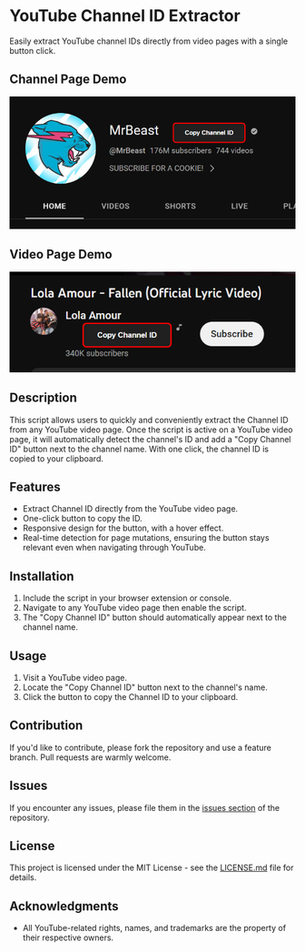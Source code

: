 # YouTube Channel ID Extractor

Easily extract YouTube channel IDs directly from video pages with a single button click.

## Channel Page Demo
![Channel Page Demo](https://raw.githubusercontent.com/syntaxsurge/YouTubeChannelIDExtractor/main/channel_page.PNG)

## Video Page Demo
![Video Page Demo](https://raw.githubusercontent.com/syntaxsurge/YouTubeChannelIDExtractor/main/video_page.PNG) 

## Description

This script allows users to quickly and conveniently extract the Channel ID from any YouTube video page. Once the script is active on a YouTube video page, it will automatically detect the channel's ID and add a "Copy Channel ID" button next to the channel name. With one click, the channel ID is copied to your clipboard.

## Features

- Extract Channel ID directly from the YouTube video page.
- One-click button to copy the ID.
- Responsive design for the button, with a hover effect.
- Real-time detection for page mutations, ensuring the button stays relevant even when navigating through YouTube.

## Installation

1. Include the script in your browser extension or console.
2. Navigate to any YouTube video page then enable the script.
3. The "Copy Channel ID" button should automatically appear next to the channel name.

## Usage

1. Visit a YouTube video page.
2. Locate the "Copy Channel ID" button next to the channel's name.
3. Click the button to copy the Channel ID to your clipboard.

## Contribution

If you'd like to contribute, please fork the repository and use a feature branch. Pull requests are warmly welcome.

## Issues

If you encounter any issues, please file them in the [issues section](https://github.com/syntaxsurge/YouTubeChannelIDExtractor/issues) of the repository.

## License

This project is licensed under the MIT License - see the [LICENSE.md](LICENSE.md) file for details.

## Acknowledgments

- All YouTube-related rights, names, and trademarks are the property of their respective owners.
